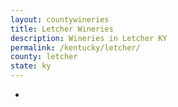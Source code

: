 ```yaml
---
layout: countywineries
title: Letcher Wineries
description: Wineries in Letcher KY
permalink: /kentucky/letcher/
county: letcher
state: ky
---
```

-
